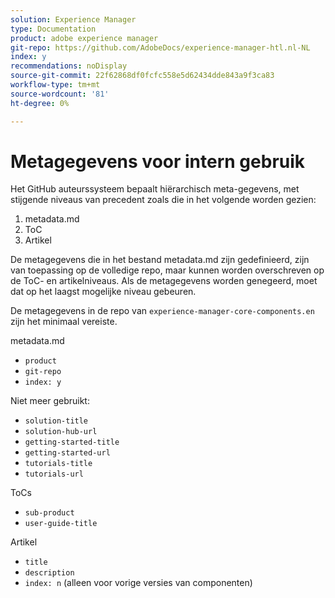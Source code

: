 ```yaml
---
solution: Experience Manager
type: Documentation
product: adobe experience manager
git-repo: https://github.com/AdobeDocs/experience-manager-htl.nl-NL
index: y
recommendations: noDisplay
source-git-commit: 22f62868df0fcfc558e5d62434dde843a9f3ca83
workflow-type: tm+mt
source-wordcount: '81'
ht-degree: 0%

---
```



# Metagegevens voor intern gebruik

Het GitHub auteurssysteem bepaalt hiërarchisch meta-gegevens, met stijgende niveaus van precedent zoals die in het volgende worden gezien:

1. metadata.md
1. ToC
1. Artikel

De metagegevens die in het bestand metadata.md zijn gedefinieerd, zijn van toepassing op de volledige repo, maar kunnen worden overschreven op de ToC- en artikelniveaus. Als de metagegevens worden genegeerd, moet dat op het laagst mogelijke niveau gebeuren.

De metagegevens in de repo van `experience-manager-core-components.en` zijn het minimaal vereiste.

metadata.md

* `product`
* `git-repo`
* `index: y`

Niet meer gebruikt:

* `solution-title`
* `solution-hub-url`
* `getting-started-title`
* `getting-started-url`
* `tutorials-title`
* `tutorials-url`

ToCs

* `sub-product`
* `user-guide-title`

Artikel

* `title`
* `description`
* `index: n` (alleen voor vorige versies van componenten)

